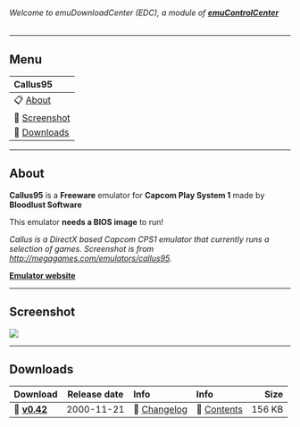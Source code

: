 ###### Welcome to emuDownloadCenter (EDC), a module of [**emuControlCenter**](https://github.com/PhoenixInteractiveNL/emuControlCenter/wiki/)
***
## Menu
| **Callus95** |
|:---------|
| :clipboard: [About](#about) |
| :sunrise: [Screenshot](#screenshot) |
| :floppy_disk: [Downloads](#downloads) |
***
## About
**Callus95** is a **Freeware** emulator for **Capcom Play System 1** made by **Bloodlust Software**

This emulator **needs a BIOS image** to run!

_Callus is a DirectX based Capcom CPS1 emulator that currently runs a selection of games. Screenshot is from http://megagames.com/emulators/callus95._

[**Emulator website**](http://bloodlust.zophar.net/Callus/callus.html)
***
## Screenshot
![](https://raw.githubusercontent.com/PhoenixInteractiveNL/emuDownloadCenter/master/hooks/callus/screen.jpg)
***
## Downloads
| Download | Release date  | Info       | Info       | Size       |
|:---------|:-------------:|:-----------|:-----------|-----------:|
| :floppy_disk: [**v0.42**](https://github.com/PhoenixInteractiveNL/edc-repo0003/raw/master/callus/0.42.7z) | 2000-11-21 | :page_facing_up: [Changelog](https://github.com/PhoenixInteractiveNL/edc-repo0003/blob/master/callus/0.42_changelog.txt) | :mag_right: [Contents](https://github.com/PhoenixInteractiveNL/edc-repo0003/blob/master/callus/0.42_contents.txt) | 156 KB |

